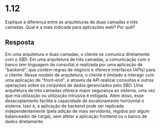 # 1.12

Explique a diferença entre as arquiteturas de duas camadas e três camadas. Qual é a mais indicada para aplicações web? Por quê?

## Resposta

Em uma arquitetura e duas camadas, o cliente se comunica diretamente com o SBD. Em uma arquitetura de três camadas, a comunicação com o banco (em linguagem de consulta) é realizada por uma aplicação de "backend", que contém regras de negócio e oferece interfaces (APIs) para o cliente. Nesse modelo de arquitetura, o cliente é limitado a interagir com uma aplicação de "front-end", e através da API realizar consultas e outras operações sobre os conjuntos de dados gerenciados pelo SBD. Uma arquitetura de três camadas oferece maior segurança ao sistema, uma vez que má utilização ou utilização intrusiva é mitigada. Além disso, esse desacoplamento facilita a capacidade de escalonamento horizontal o sistema. Isso é, a aplicação de backend pode ser replicada independentemente (pela adição de mais servidores, regidos por algum balanceador de carga), sem afetar a aplicação frontend ou o banco de dados diretamente.